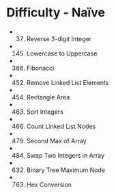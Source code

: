 # Difficulty - Naïve

- 37. Reverse 3-digit Integer
- 145. Lowercase to Uppercase
- 366. Fibonacci
- 452. Remove Linked List Elements
- 454. Rectangle Area
- 463. Sort Integers
- 466. Count Linked List Nodes
- 479. Second Max of Array
- 484. Swap Two Integers in Array
- 632. Binary Tree Maximum Node
- 763. Hex Conversion